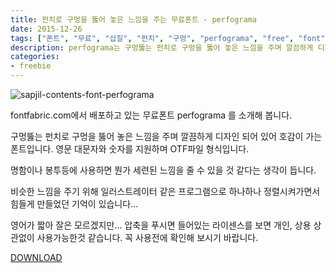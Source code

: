 ```yaml
---
title: 펀치로 구멍을 뚫어 놓은 느낌을 주는 무료폰트 - perfograma
date: 2015-12-26
tags: ["폰트", "무료", "삽질", "펀치", "구멍", "perfograma", "free", "font", "sapjil", "design", "free font"]
description: perfograma는 구멍뚫는 펀치로 구멍을 뚫어 놓은 느낌을 주며 깔끔하게 디자인 되어 있어 호감이 가는 폰트로 명함이나 봉투등에 사용하면 뭔가 세련된 느낌을 줄 수 있을 것 같다는 생각이 듭니다.
categories:
- freebie
---
```


![sapjil-contents-font-perfograma](https://farm6.staticflickr.com/5709/23934788306_2c525197a3_c.jpg)

fontfabric.com에서 배포하고 있는 무료폰트 perfograma 를 소개해 봅니다.

구멍뚫는 펀치로 구멍을 뚫어 놓은 느낌을 주며 깔끔하게 디자인 되어 있어 호감이 가는 폰트입니다.
영문 대문자와 숫자를 지원하며 OTF파일 형식입니다.

명함이나 봉투등에 사용하면 뭔가 세련된 느낌을 줄 수 있을 것 같다는 생각이 듭니다.

비슷한 느낌을 주기 위해 일러스트레이터 같은 프로그램으로 하나하나 정렬시켜가면서 힘들게 만들었던 기억이 있습니다...

영어가 짧아 잘은 모르겠지만...
압축을 푸시면 들어있는 라이센스를 보면 개인, 상용 상관없이 사용가능한것 같습니다.
꼭 사용전에 확인해 보시기 바랍니다.

[DOWNLOAD](http://www.fontfabric.com/perfograma-free-font)